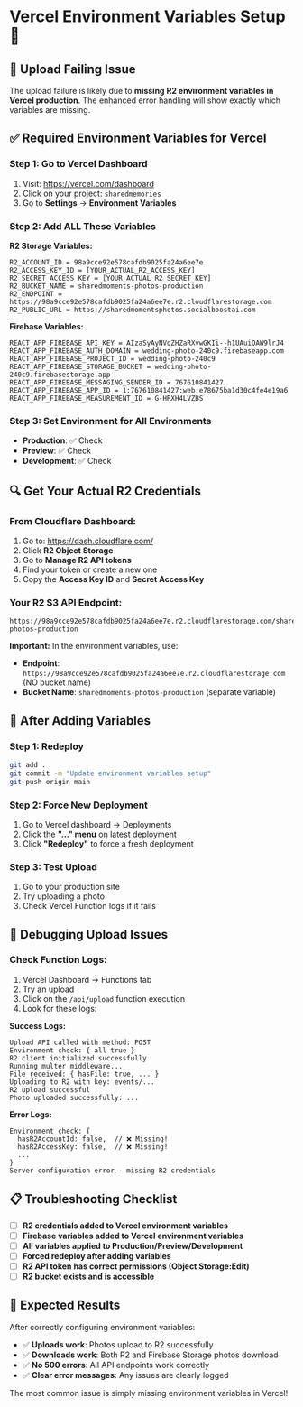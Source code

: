 # Vercel Environment Variables Setup 🔧

## 🚨 Upload Failing Issue

The upload failure is likely due to **missing R2 environment variables in Vercel production**. The enhanced error handling will show exactly which variables are missing.

## ✅ Required Environment Variables for Vercel

### **Step 1: Go to Vercel Dashboard**
1. Visit: https://vercel.com/dashboard
2. Click on your project: `sharedmemories`
3. Go to **Settings** → **Environment Variables**

### **Step 2: Add ALL These Variables**

**R2 Storage Variables:**
```
R2_ACCOUNT_ID = 98a9cce92e578cafdb9025fa24a6ee7e
R2_ACCESS_KEY_ID = [YOUR_ACTUAL_R2_ACCESS_KEY]
R2_SECRET_ACCESS_KEY = [YOUR_ACTUAL_R2_SECRET_KEY]
R2_BUCKET_NAME = sharedmoments-photos-production
R2_ENDPOINT = https://98a9cce92e578cafdb9025fa24a6ee7e.r2.cloudflarestorage.com
R2_PUBLIC_URL = https://sharedmomentsphotos.socialboostai.com
```

**Firebase Variables:**
```
REACT_APP_FIREBASE_API_KEY = AIzaSyAyNVqZHZaRXvwGKIi--h1UAuiOAW9lrJ4
REACT_APP_FIREBASE_AUTH_DOMAIN = wedding-photo-240c9.firebaseapp.com
REACT_APP_FIREBASE_PROJECT_ID = wedding-photo-240c9
REACT_APP_FIREBASE_STORAGE_BUCKET = wedding-photo-240c9.firebasestorage.app
REACT_APP_FIREBASE_MESSAGING_SENDER_ID = 767610841427
REACT_APP_FIREBASE_APP_ID = 1:767610841427:web:e78675ba1d30c4fe4e19a6
REACT_APP_FIREBASE_MEASUREMENT_ID = G-HRXH4LVZBS
```

### **Step 3: Set Environment for All Environments**
- **Production**: ✅ Check
- **Preview**: ✅ Check  
- **Development**: ✅ Check

## 🔍 Get Your Actual R2 Credentials

### **From Cloudflare Dashboard:**
1. Go to: https://dash.cloudflare.com/
2. Click **R2 Object Storage**
3. Go to **Manage R2 API tokens**
4. Find your token or create a new one
5. Copy the **Access Key ID** and **Secret Access Key**

### **Your R2 S3 API Endpoint:**
```
https://98a9cce92e578cafdb9025fa24a6ee7e.r2.cloudflarestorage.com/sharedmoments-photos-production
```

**Important:** In the environment variables, use:
- **Endpoint**: `https://98a9cce92e578cafdb9025fa24a6ee7e.r2.cloudflarestorage.com` (NO bucket name)
- **Bucket Name**: `sharedmoments-photos-production` (separate variable)

## 🚀 After Adding Variables

### **Step 1: Redeploy**
```bash
git add .
git commit -m "Update environment variables setup"
git push origin main
```

### **Step 2: Force New Deployment**
1. Go to Vercel dashboard → Deployments
2. Click the **"..." menu** on latest deployment
3. Click **"Redeploy"** to force a fresh deployment

### **Step 3: Test Upload**
1. Go to your production site
2. Try uploading a photo
3. Check Vercel Function logs if it fails

## 🔧 Debugging Upload Issues

### **Check Function Logs:**
1. Vercel Dashboard → Functions tab
2. Try an upload
3. Click on the `/api/upload` function execution
4. Look for these logs:

**Success Logs:**
```
Upload API called with method: POST
Environment check: { all true }
R2 client initialized successfully
Running multer middleware...
File received: { hasFile: true, ... }
Uploading to R2 with key: events/...
R2 upload successful
Photo uploaded successfully: ...
```

**Error Logs:**
```
Environment check: {
  hasR2AccountId: false,  // ❌ Missing!
  hasR2AccessKey: false,  // ❌ Missing!
  ...
}
Server configuration error - missing R2 credentials
```

## 📋 Troubleshooting Checklist

- [ ] **R2 credentials added to Vercel environment variables**
- [ ] **Firebase variables added to Vercel environment variables**  
- [ ] **All variables applied to Production/Preview/Development**
- [ ] **Forced redeploy after adding variables**
- [ ] **R2 API token has correct permissions (Object Storage:Edit)**
- [ ] **R2 bucket exists and is accessible**

## 🎯 Expected Results

After correctly configuring environment variables:
- ✅ **Uploads work**: Photos upload to R2 successfully
- ✅ **Downloads work**: Both R2 and Firebase Storage photos download
- ✅ **No 500 errors**: All API endpoints work correctly
- ✅ **Clear error messages**: Any issues are clearly logged

The most common issue is simply missing environment variables in Vercel!
